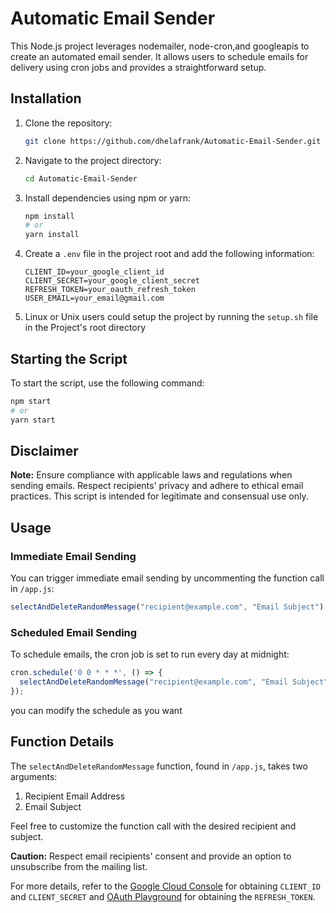 # Automatic Email Sender

This Node.js project leverages nodemailer, node-cron,and googleapis to create an automated email sender. It allows users to schedule emails for delivery using cron jobs and provides a straightforward setup.

## Installation

1. Clone the repository:
   ```bash
   git clone https://github.com/dhelafrank/Automatic-Email-Sender.git
   ```

2. Navigate to the project directory:
   ```bash
   cd Automatic-Email-Sender
   ```

3. Install dependencies using npm or yarn:
   ```bash
   npm install
   # or
   yarn install
   ```

4. Create a `.env` file in the project root and add the following information:
   ```dotenv
   CLIENT_ID=your_google_client_id
   CLIENT_SECRET=your_google_client_secret
   REFRESH_TOKEN=your_oauth_refresh_token
   USER_EMAIL=your_email@gmail.com
   ```
5. Linux or Unix users could setup the project by running the ```setup.sh``` file in the Project's root directory


## Starting the Script

To start the script, use the following command:
```bash
npm start
# or
yarn start
```

## Disclaimer

**Note:** Ensure compliance with applicable laws and regulations when sending emails. Respect recipients' privacy and adhere to ethical email practices. This script is intended for legitimate and consensual use only.

## Usage

### Immediate Email Sending

You can trigger immediate email sending by uncommenting the function call in ```/app.js```:
```javascript
selectAndDeleteRandomMessage("recipient@example.com", "Email Subject");
```

### Scheduled Email Sending

To schedule emails, the cron job is set to run every day at midnight:
```javascript
cron.schedule('0 0 * * *', () => {
  selectAndDeleteRandomMessage("recipient@example.com", "Email Subject");
});
```
you can modify the schedule as you want

## Function Details

The `selectAndDeleteRandomMessage` function, found in `/app.js`, takes two arguments:

1. Recipient Email Address
2. Email Subject

Feel free to customize the function call with the desired recipient and subject.

**Caution:** Respect email recipients' consent and provide an option to unsubscribe from the mailing list.

For more details, refer to the [Google Cloud Console](https://console.cloud.google.com/) for obtaining `CLIENT_ID` and `CLIENT_SECRET` and [OAuth Playground](https://developers.google.com/oauthplayground) for obtaining the `REFRESH_TOKEN`.